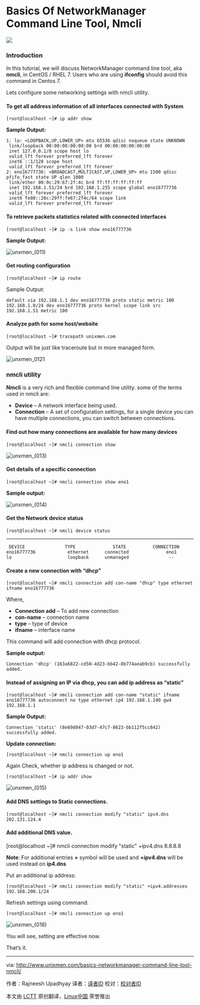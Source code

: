  Basics Of NetworkManager Command Line Tool, Nmcli
================================================================================
![](http://1102047360.rsc.cdn77.org/wp-content/uploads/2015/08/networking1.jpg)

### Introduction ###

In this tutorial, we will discuss NetworkManager command line tool, aka **nmcli**, in CentOS / RHEL 7. Users who are using **ifconfig** should avoid this command in Centos 7.

Lets configure some networking settings with nmcli utility.

#### To get all address information of all interfaces connected with System ####

    [root@localhost ~]# ip addr show

**Sample Output:**

    1: lo: <LOOPBACK,UP,LOWER_UP> mtu 65536 qdisc noqueue state UNKNOWN 
     link/loopback 00:00:00:00:00:00 brd 00:00:00:00:00:00
     inet 127.0.0.1/8 scope host lo
     valid_lft forever preferred_lft forever
     inet6 ::1/128 scope host 
     valid_lft forever preferred_lft forever
    2: eno16777736: <BROADCAST,MULTICAST,UP,LOWER_UP> mtu 1500 qdisc pfifo_fast state UP qlen 1000
     link/ether 00:0c:29:67:2f:4c brd ff:ff:ff:ff:ff:ff
     inet 192.168.1.51/24 brd 192.168.1.255 scope global eno16777736
     valid_lft forever preferred_lft forever
     inet6 fe80::20c:29ff:fe67:2f4c/64 scope link 
     valid_lft forever preferred_lft forever

#### To retrieve packets statistics related with connected interfaces ####

    [root@localhost ~]# ip -s link show eno16777736

**Sample Output:**

![unxmen_(011)](http://www.unixmen.com/wp-content/uploads/2015/08/unxmen_0111.png)

#### Get routing configuration ####

    [root@localhost ~]# ip route

Sample Output:

    default via 192.168.1.1 dev eno16777736 proto static metric 100 
    192.168.1.0/24 dev eno16777736 proto kernel scope link src 192.168.1.51 metric 100

#### Analyze path for some host/website ####

    [root@localhost ~]# tracepath unixmen.com

Output will be just like traceroute but in more managed form.

![unxmen_0121](http://www.unixmen.com/wp-content/uploads/2015/08/unxmen_01211.png)

### nmcli utility ###

**Nmcli** is a very rich and flexible command line utility. some of the terms used in nmcli are:

- **Device** – A network interface being used.
- **Connection** – A set of configuration settings, for a single device you can have multiple connections, you can switch between connections.

#### Find out how many connections are available for how many devices ####

    [root@localhost ~]# nmcli connection show

![unxmen_(013)](http://www.unixmen.com/wp-content/uploads/2015/08/unxmen_013.png)

#### Get details of a specific connection ####

    [root@localhost ~]# nmcli connection show eno1

**Sample output:**

![unxmen_(014)](http://www.unixmen.com/wp-content/uploads/2015/08/unxmen_0141.png)

#### Get the Network device status ####

    [root@localhost ~]# nmcli device status

----------

     DEVICE               TYPE              STATE          CONNECTION 
    eno16777736            ethernet      connected              eno1 
    lo                     loopback      unmanaged               --

#### Create a new connection with “dhcp” ####

    [root@localhost ~]# nmcli connection add con-name "dhcp" type ethernet ifname eno16777736

Where,

- **Connection add** – To add new connection
- **con-name** – connection name
- **type** – type of device
- **ifname** – interface name

This command will add connection with dhcp protocol.

**Sample output:**

    Connection 'dhcp' (163a6822-cd50-4d23-bb42-8b774aeab9cb) successfully added.

#### Instead of assigning an IP via dhcp, you can add ip address as “static” ####

    [root@localhost ~]# nmcli connection add con-name "static" ifname eno16777736 autoconnect no type ethernet ip4 192.168.1.240 gw4 192.168.1.1

**Sample Output:**

    Connection 'static' (8e69d847-03d7-47c7-8623-bb112f5cc842) successfully added.

**Update connection:**

    [root@localhost ~]# nmcli connection up eno1

Again Check, whether ip address is changed or not.

    [root@localhost ~]# ip addr show

![unxmen_(015)](http://www.unixmen.com/wp-content/uploads/2015/08/unxmen_0151.png)

#### Add DNS settings to Static connections. ####

    [root@localhost ~]# nmcli connection modify "static" ipv4.dns 202.131.124.4

#### Add additional DNS value. ####

[root@localhost ~]# nmcli connection modify "static" +ipv4.dns 8.8.8.8

**Note**: For additional entries **+** symbol will be used and **+ipv4.dns** will be used instead on **ip4.dns**

Put an additional ip address:

    [root@localhost ~]# nmcli connection modify "static" +ipv4.addresses 192.168.200.1/24

Refresh settings using command:

    [root@localhost ~]# nmcli connection up eno1

![unxmen_(016)](http://www.unixmen.com/wp-content/uploads/2015/08/unxmen_016.png)

You will see, setting are effective now.

That’s it.

--------------------------------------------------------------------------------

via: http://www.unixmen.com/basics-networkmanager-command-line-tool-nmcli/

作者：Rajneesh Upadhyay
译者：[译者ID](https://github.com/译者ID)
校对：[校对者ID](https://github.com/校对者ID)

本文由 [LCTT](https://github.com/LCTT/TranslateProject) 原创翻译，[Linux中国](https://linux.cn/) 荣誉推出